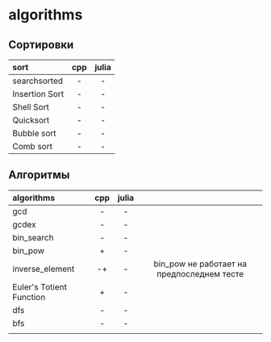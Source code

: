 # algorithms

## Сортировки

| sort           | cpp | julia |
|:-------------- |:---:|:-----:|
| searchsorted   |  -  |   -   |
| Insertion Sort |  -  |   -   |
| Shell Sort     |  -  |   -   |
| Quicksort      |  -  |   -   |
| Bubble sort    |  -  |   -   |
| Сomb sort      |  -  |   -   |

## Алгоритмы

| algorithms               | cpp | julia | |
|:------------------------ |:---:|:-----:|:---: |
| gcd                      |  -  |   -   | |
| gcdex                    |  -  |   -   | |
| bin_search               |   - |   -   | |
| bin_pow                  |  +  |   -   | |
| inverse_element          |  -+ |   -   | bin_pow не работает на предпоследнем тесте|
| Euler's Totient Function |  +  |   -   | |
| dfs                      |  -  |   -   | | 
| bfs                      |  -  |   -   | |
|                          |     |       | |
